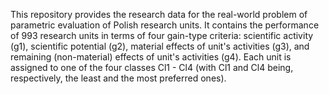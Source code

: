 This repository provides the research data for the real-world problem of parametric evaluation of Polish research units. It contains the performance of 993 research units in terms of four gain-type criteria: scientific activity (g1), scientific potential (g2), material effects of unit's activities (g3), and remaining (non-material) effects of unit's activities (g4). Each unit is assigned to one of the four classes Cl1 - Cl4 (with Cl1 and Cl4 being, respectively, the least and the most preferred ones).
